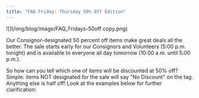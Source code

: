 ```yaml
---
title: "FAQ Friday: Thursday 50% Off Edition"
---
```


![](/img/blog/image/FAQ_Fridays-50off copy.png) 

Our Consignor-designated 50 percent off items make great deals all the better. The sale starts early for our Consignors and Volunteers (5:00 p.m. tonight) and is available to everyone all day tomorrow (10:00 a.m. until 5:00 p.m.).

So how can you tell which one of items will be discounted at 50% off? Simple: items NOT designated for the sale will say "No Discount" on the tag. Anything else is half off! Look at the examples below for further clarification:
